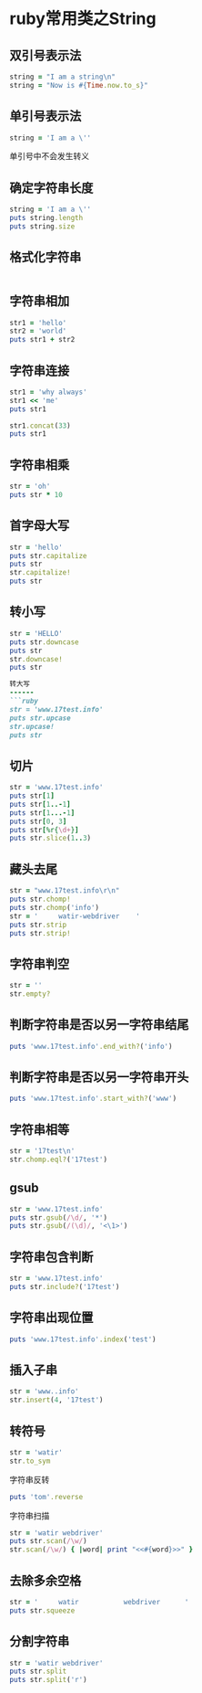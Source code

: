 ruby常用类之String
==================

双引号表示法
------------

```ruby
string = "I am a string\n"
string = "Now is #{Time.now.to_s}"
```

单引号表示法
------------

```ruby
string = 'I am a \''
```

单引号中不会发生转义


确定字符串长度
--------------

```ruby
string = 'I am a \''
puts string.length
puts string.size
```

格式化字符串
------------

```ruby

```

字符串相加
----------

```ruby
str1 = 'hello'
str2 = 'world'
puts str1 + str2
```

字符串连接
----------

```ruby
str1 = 'why always'
str1 << 'me'
puts str1

str1.concat(33)
puts str1
```


字符串相乘
----------

```ruby
str = 'oh'
puts str * 10
```

首字母大写
----------
```ruby
str = 'hello'
puts str.capitalize
puts str
str.capitalize!
puts str
```

转小写
------
```ruby
str = 'HELLO'
puts str.downcase
puts str
str.downcase!
puts str

转大写
------
```ruby
str = 'www.17test.info'
puts str.upcase
str.upcase!
puts str
```

切片
----
```ruby
str = 'www.17test.info'
puts str[1]
puts str[1..-1]
puts str[1...-1]
puts str[0, 3]
puts str[%r{\d+}]
puts str.slice(1..3)
```

藏头去尾
--------
```ruby
str = "www.17test.info\r\n"
puts str.chomp!
puts str.chomp('info')
str = '     watir-webdriver    '
puts str.strip
puts str.strip!
```

字符串判空
----------
```ruby
str = ''
str.empty?
```

判断字符串是否以另一字符串结尾
------------------------------

```ruby
puts 'www.17test.info'.end_with?('info')
```

判断字符串是否以另一字符串开头
------------------------------

```ruby
puts 'www.17test.info'.start_with?('www')
```

字符串相等
---------

```ruby
str = '17test\n'
str.chomp.eql?('17test')
```

gsub
----

```ruby
str = 'www.17test.info'
puts str.gsub(/\d/, '*')
puts str.gsub(/(\d)/, '<\1>')
```

字符串包含判断
--------------

```ruby
str = 'www.17test.info'
puts str.include?('17test')
```

字符串出现位置
--------------
```ruby
puts 'www.17test.info'.index('test')
```

插入子串
--------

```ruby
str = 'www..info'
str.insert(4, '17test')
```

转符号
------

```ruby
str = 'watir'
str.to_sym
```

字符串反转

```ruby
puts 'tom'.reverse
```

字符串扫描

```ruby
str = 'watir webdriver'
puts str.scan(/\w/)
str.scan(/\w/) { |word| print "<<#{word}>>" }
```

去除多余空格
------------

```ruby
str = '     watir           webdriver      '
puts str.squeeze
```

分割字符串
----------

```ruby
str = 'watir webdriver'
puts str.split
puts str.split('r')
```

